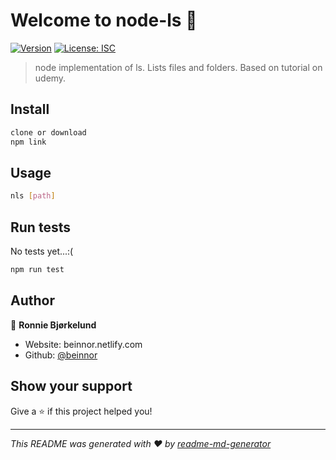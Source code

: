 # Welcome to node-ls 👋
[![Version](https://img.shields.io/npm/v/node-ls.svg)](https://www.npmjs.com/package/node-ls)
[![License: ISC](https://img.shields.io/badge/License-ISC-yellow.svg)](#)

> node implementation of ls. Lists files and folders. 
> Based on tutorial on udemy.

## Install

```sh
clone or download
npm link
```

## Usage

```sh
nls [path]
```

## Run tests
No tests yet...:(

```sh
npm run test
```

## Author

👤 **Ronnie Bjørkelund**

* Website: beinnor.netlify.com
* Github: [@beinnor](https://github.com/beinnor)

## Show your support

Give a ⭐️ if this project helped you!


***
_This README was generated with ❤️ by [readme-md-generator](https://github.com/kefranabg/readme-md-generator)_